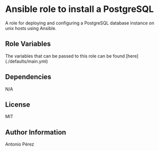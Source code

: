 Ansible role to install a PostgreSQL
========

A role for deploying and configuring a PostgreSQL database instance on unix hosts using Ansible.

Role Variables
--------------

The variables that can be passed to this role can be found [here] (./defaults/main.yml)

Dependencies
------------

N/A

License
-------

MIT

Author Information
------------------

Antonio Pérez
